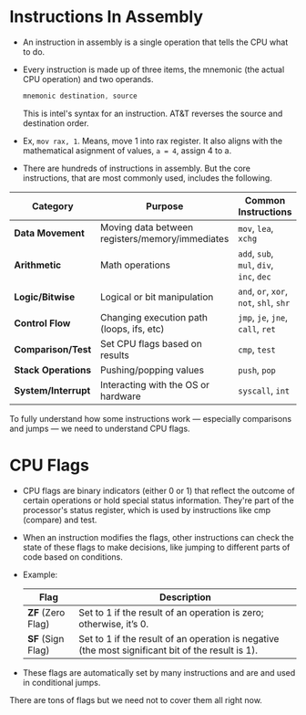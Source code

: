 # Instructions In Assembly

+ An instruction in assembly is a single operation that tells the CPU what to do.

+ Every instruction is made up of three items, the mnemonic (the actual CPU operation) and two operands.
  ```asm
  mnemonic destination, source
  ```
  This is intel's syntax for an instruction. AT&T reverses the source and destination order.

+ Ex, `mov rax, 1`. Means, move 1 into rax register. It also aligns with the mathematical asignment of values, `a = 4`, assign 4 to a.

+ There are hundreds of instructions in assembly. But the core instructions, that are most commonly used, includes the following.

| Category             | Purpose                                         | Common Instructions                      |
| -------------------- | ----------------------------------------------- | ---------------------------------------- |
| **Data Movement**    | Moving data between registers/memory/immediates | `mov`, `lea`, `xchg`                     |
| **Arithmetic**       | Math operations                                 | `add`, `sub`, `mul`, `div`, `inc`, `dec` |
| **Logic/Bitwise**    | Logical or bit manipulation                     | `and`, `or`, `xor`, `not`, `shl`, `shr`  |
| **Control Flow**     | Changing execution path (loops, ifs, etc)       | `jmp`, `je`, `jne`, `call`, `ret`        |
| **Comparison/Test**  | Set CPU flags based on results                  | `cmp`, `test`                            |
| **Stack Operations** | Pushing/popping values                          | `push`, `pop`                            |
| **System/Interrupt** | Interacting with the OS or hardware             | `syscall`, `int`                         |

To fully understand how some instructions work — especially comparisons and jumps — we need to understand CPU flags.

# CPU Flags

+ CPU flags are binary indicators (either 0 or 1) that reflect the outcome of certain operations or hold special status information. They're part of the processor's status register, which is used by instructions like cmp (compare) and test.

+ When an instruction modifies the flags, other instructions can check the state of these flags to make decisions, like jumping to different parts of code based on conditions.

+ Example: 

  | Flag | Description |
  | ---- | ----------- |
  | **ZF** (Zero Flag) | Set to 1 if the result of an operation is zero; otherwise, it’s 0. |
  | **SF** (Sign Flag) | Set to 1 if the result of an operation is negative (the most significant bit of the result is 1). |

+ These flags are automatically set by many instructions and are and used in conditional jumps.

There are tons of flags but we need not to cover them all right now.